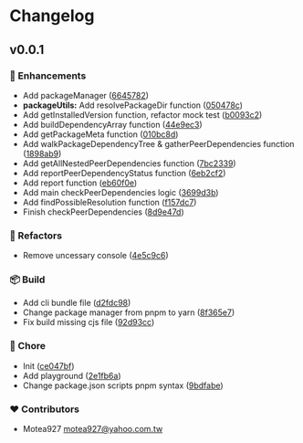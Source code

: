 # Changelog


## v0.0.1


### 🚀 Enhancements

- Add packageManager ([6645782](https://github.com/motea927/peer-gear/commit/6645782))
- **packageUtils:** Add resolvePackageDir function ([050478c](https://github.com/motea927/peer-gear/commit/050478c))
- Add getInstalledVersion function, refactor mock test ([b0093c2](https://github.com/motea927/peer-gear/commit/b0093c2))
- Add buildDependencyArray function ([44e9ec3](https://github.com/motea927/peer-gear/commit/44e9ec3))
- Add getPackageMeta function ([010bc8d](https://github.com/motea927/peer-gear/commit/010bc8d))
- Add walkPackageDependencyTree & gatherPeerDependencies function ([1898ab9](https://github.com/motea927/peer-gear/commit/1898ab9))
- Add getAllNestedPeerDependencies function ([7bc2339](https://github.com/motea927/peer-gear/commit/7bc2339))
- Add reportPeerDependencyStatus function ([6eb2cf2](https://github.com/motea927/peer-gear/commit/6eb2cf2))
- Add report function ([eb60f0e](https://github.com/motea927/peer-gear/commit/eb60f0e))
- Add main checkPeerDependencies logic ([3699d3b](https://github.com/motea927/peer-gear/commit/3699d3b))
- Add findPossibleResolution function ([f157dc7](https://github.com/motea927/peer-gear/commit/f157dc7))
- Finish checkPeerDependencies ([8d9e47d](https://github.com/motea927/peer-gear/commit/8d9e47d))

### 💅 Refactors

- Remove uncessary console ([4e5c9c6](https://github.com/motea927/peer-gear/commit/4e5c9c6))

### 📦 Build

- Add cli bundle file ([d2fdc98](https://github.com/motea927/peer-gear/commit/d2fdc98))
- Change package manager from pnpm to yarn ([8f365e7](https://github.com/motea927/peer-gear/commit/8f365e7))
- Fix build missing cjs file ([92d93cc](https://github.com/motea927/peer-gear/commit/92d93cc))

### 🏡 Chore

- Init ([ce047bf](https://github.com/motea927/peer-gear/commit/ce047bf))
- Add playground ([2e1fb6a](https://github.com/motea927/peer-gear/commit/2e1fb6a))
- Change package.json scripts pnpm syntax ([9bdfabe](https://github.com/motea927/peer-gear/commit/9bdfabe))

### ❤️ Contributors

- Motea927 <motea927@yahoo.com.tw>

